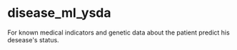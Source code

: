 # disease_ml_ysda
For known medical indicators and genetic data about the patient predict his desease's status.
